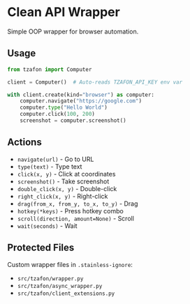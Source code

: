 # Clean API Wrapper

Simple OOP wrapper for browser automation.

## Usage

```python
from tzafon import Computer

client = Computer()  # Auto-reads TZAFON_API_KEY env var

with client.create(kind="browser") as computer:
    computer.navigate("https://google.com")
    computer.type("Hello World")
    computer.click(100, 200)
    screenshot = computer.screenshot()
```

## Actions

- `navigate(url)` - Go to URL
- `type(text)` - Type text
- `click(x, y)` - Click at coordinates
- `screenshot()` - Take screenshot
- `double_click(x, y)` - Double-click
- `right_click(x, y)` - Right-click
- `drag(from_x, from_y, to_x, to_y)` - Drag
- `hotkey(*keys)` - Press hotkey combo
- `scroll(direction, amount=None)` - Scroll
- `wait(seconds)` - Wait

## Protected Files

Custom wrapper files in `.stainless-ignore`:
- `src/tzafon/wrapper.py`
- `src/tzafon/async_wrapper.py`
- `src/tzafon/client_extensions.py`

